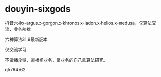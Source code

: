 # douyin-sixgods
抖音六神x-argus.x-gorgon.x-khronos.x-ladon.x-helios.x-medusa，仅算法交流，业务勿扰

六神算法31.9最新版本

仅交流学习

不做播放量、直播间业务，做业务的自己拿算法研究。

q5764762
